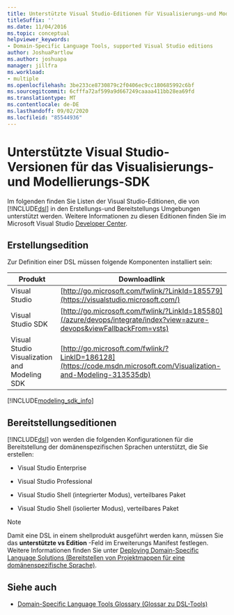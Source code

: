 ```yaml
---
title: Unterstützte Visual Studio-Editionen für Visualisierungs-und Modellierungs-SDK
titleSuffix: ''
ms.date: 11/04/2016
ms.topic: conceptual
helpviewer_keywords:
- Domain-Specific Language Tools, supported Visual Studio editions
author: JoshuaPartlow
ms.author: joshuapa
manager: jillfra
ms.workload:
- multiple
ms.openlocfilehash: 3be233ce8730879c2f0406ec9cc180685992c6bf
ms.sourcegitcommit: 6cfffa72af599a9d667249caaaa411bb28ea69fd
ms.translationtype: MT
ms.contentlocale: de-DE
ms.lasthandoff: 09/02/2020
ms.locfileid: "85544936"
---
```

# <a name="supported-visual-studio-editions-for-visualization--modeling-sdk"></a>Unterstützte Visual Studio-Versionen für das Visualisierungs- und Modellierungs-SDK

Im folgenden finden Sie Listen der Visual Studio-Editionen, die von [!INCLUDE[dsl](../modeling/includes/dsl_md.md)] in den Erstellungs-und Bereitstellungs Umgebungen unterstützt werden. Weitere Informationen zu diesen Editionen finden Sie im Microsoft Visual Studio [Developer Center](https://visualstudio.microsoft.com/).

## <a name="authoring-edition"></a>Erstellungsedition

Zur Definition einer DSL müssen folgende Komponenten installiert sein:

|Produkt|Downloadlink|
|-|-|
|Visual Studio|[http://go.microsoft.com/fwlink/?LinkId=185579](https://visualstudio.microsoft.com/)|
|Visual Studio SDK|[http://go.microsoft.com/fwlink/?LinkId=185580](/azure/devops/integrate/index?view=azure-devops&viewFallbackFrom=vsts)|
|Visual Studio Visualization and Modeling SDK|[http://go.microsoft.com/fwlink/?LinkID=186128](https://code.msdn.microsoft.com/Visualization-and-Modeling-313535db)|

[!INCLUDE[modeling_sdk_info](includes/modeling_sdk_info.md)]

## <a name="deployment-editions"></a>Bereitstellungseditionen

[!INCLUDE[dsl](../modeling/includes/dsl_md.md)] von werden die folgenden Konfigurationen für die Bereitstellung der domänenspezifischen Sprachen unterstützt, die Sie erstellen:

- Visual Studio Enterprise

- Visual Studio Professional

- Visual Studio Shell (integrierter Modus), verteilbares Paket

- Visual Studio Shell (isolierter Modus), verteilbares Paket

> [!NOTE]
> Damit eine DSL in einem shellprodukt ausgeführt werden kann, müssen Sie das **unterstützte vs Edition** -Feld im Erweiterungs Manifest festlegen. Weitere Informationen finden Sie unter [Deploying Domain-Specific Language Solutions (Bereitstellen von Projektmappen für eine domänenspezifische Sprache)](msi-and-vsix-deployment-of-a-dsl.md).

## <a name="see-also"></a>Siehe auch

- [Domain-Specific Language Tools Glossary (Glossar zu DSL-Tools)](https://msdn.microsoft.com/ca5e84cb-a315-465c-be24-76aa3df276aa)
